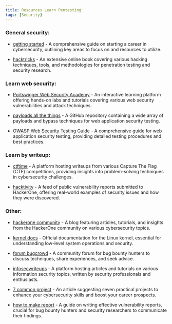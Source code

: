 ```yaml
---
title: Resources Learn Pentesting
tags: [Security]
---
```

### General security:
- [getting started](https://hbothra22.medium.com/how-do-i-get-started-in-cyber-security-my-perspective-learning-path-b53065189ba5) - A comprehensive guide on starting a career in cybersecurity, outlining key areas to focus on and resources to utilize.

- [hacktricks](https://book.hacktricks.xyz) - An extensive online book covering various hacking techniques, tools, and methodologies for penetration testing and security research.

### Learn web security:
- [Portswigger Web Security Academy](https://portswigger.net/web-security) - An interactive learning platform offering hands-on labs and tutorials covering various web security vulnerabilities and attack techniques.

- [payloads all the things](https://github.com/swisskyrepo/PayloadsAllTheThings) - A GitHub repository containing a wide array of payloads and bypass techniques for web application security testing.

- [OWASP Web Security Testing Guide](https://owasp.org/www-project-web-security-testing-guide/) - A comprehensive guide for web application security testing, providing detailed testing procedures and best practices.

### Learn by writeup:
- [ctftime](https://ctftime.org/writeups) - A platform hosting writeups from various Capture The Flag (CTF) competitions, providing insights into problem-solving techniques in cybersecurity challenges.

- [hacktivity](https://hackerone.com/hacktivity/overview) - A feed of public vulnerability reports submitted to HackerOne, offering real-world examples of security issues and how they were discovered.

### Other:
- [hackerone community](https://www.hackerone.com/hackerone-community-blog) - A blog featuring articles, tutorials, and insights from the HackerOne community on various cybersecurity topics.

- [kernel docs](https://www.kernel.org/doc/html/latest/) - Official documentation for the Linux kernel, essential for understanding low-level system operations and security.

- [forum bugcrowd](https://forum.bugcrowd.com/) - A community forum for bug bounty hunters to discuss techniques, share experiences, and seek advice.

- [infosecwriteups](https://infosecwriteups.com/) - A platform hosting articles and tutorials on various information security topics, written by security professionals and enthusiasts.

- [7 common project](https://infosecwriteups.com/boost-your-cybersecurity-career-with-these-7-hands-on-projects-b4639021c967) - An article suggesting seven practical projects to enhance your cybersecurity skills and boost your career prospects.

- [how to make report](https://infosecwriteups.com/effective-vulnerability-report-writing-quick-triages-to-bonus-always-a-win-41b37188c63f) - A guide on writing effective vulnerability reports, crucial for bug bounty hunters and security researchers to communicate their findings.